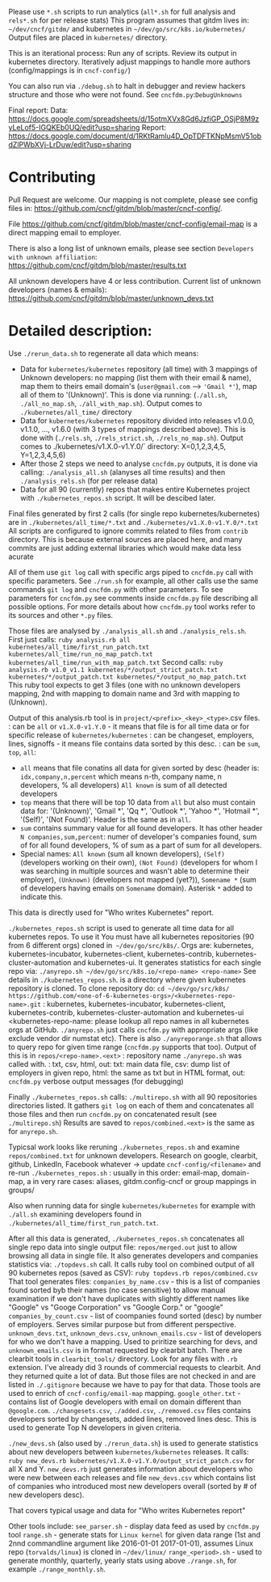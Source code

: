 Please use `*.sh` scripts to run analytics (`all*.sh` for full analysis and `rels*.sh` for per release stats)
This program assumes that gitdm lives in: `~/dev/cncf/gitdm/` and kubernetes in `~/dev/go/src/k8s.io/kubernetes/`
Output files are placed in `kubernetes/` directory.

This is an iterational process:
Run any of scripts. Review its output in kubernetes directory. Iteratively adjust mappings to handle more authors (config/mappings is in
`cncf-config/`)

You can also run via `./debug.sh` to halt in debugger and review hackers structure and those who were not found. See `cncfdm.py`:`DebugUnknowns`

Final report:
Data: https://docs.google.com/spreadsheets/d/15otmXVx8Gd6JzfiGP_OSjP8M9zyLeLof5-IGQKEb0UQ/edit?usp=sharing
Report: https://docs.google.com/document/d/1RKtRamlu4D_OpTDFTKNpMsmV51obdZlPWbXVj-LrDuw/edit?usp=sharing

# Contributing

Pull Request are welcome.
Our mapping is not complete, please see config files in: https://github.com/cncf/gitdm/blob/master/cncf-config/.

File https://github.com/cncf/gitdm/blob/master/cncf-config/email-map is a direct mapping email to employer.

There is also a long list of unknown emails, please see section `Developers with unknown affiliation`:
https://github.com/cncf/gitdm/blob/master/results.txt

All unknown developers have 4 or less contribution.
Current list of unknown developers (names & emails): https://github.com/cncf/gitdm/blob/master/unknown_devs.txt

# Detailed description:

Use `./rerun_data.sh` to regenerate all data which means:
- Data for `kubernetes/kubernetes` repository (all time) with 3 mappings of Unknown developers: no mapping (list them with their email & name), map them to theirs email domain's (`user@gmail.com` --> `'Gmail *'`), map all of them to '(Unknown)'. This is done via running: (`./all.sh`, `./all_no_map.sh`, `./all_with_map.sh`). Output comes to `./kubernetes/all_time/` directory
- Data for `kubernetes/kubernetes` repository divided into releases v1.0.0, v1.1.0, ..., v1.6.0 (with 3 types of mappings described above). This is done with (`./rels.sh`, `./rels_strict.sh`, `./rels_no_map.sh`). Output comes to ./kubernetes/v1.X.0-v1.Y.0/` directory: X=0,1,2,3,4,5, Y=1,2,3,4,5,6)
- After those 2 steps we need to analyse `cncfdm.py` outputs, it is done via calling: `./analysis_all.sh` (alanyses all time results) and then `./analysis_rels.sh` (for per release data)
- Data for all 90 (currently) repos that makes entire Kubernetes project with `./kubernetes_repos.sh` script. It will be descibed later.

Final files generated by first 2 calls (for single repo kubernetes/kubernetes) are in `./kubernetes/all_time/*.txt` and `./kubernetes/v1.X.0-v1.Y.0/*.txt`
All scripts are configured to ignore commits related to files from `contrib` directory. This is because external sources are placed here, and many commits are just adding external libraries which would make data less acurate

All of them use `git log` call with specific args piped to `cncfdm.py` call with specific parameters. See `./run.sh` for example, all other calls use the same commands `git log` and `cncfdm.py` with other parameters.
To see parameters for `cncfdm.py` see comments inside `cncfdm.py` file describing all possible options. For more details about how `cncfdm.py` tool works refer to its sources and other `*.py` files.

Those files are analysed by `./analysis_all.sh` and `./analysis_rels.sh`. First just calls:
`ruby analysis.rb all kubernetes/all_time/first_run_patch.txt kubernetes/all_time/run_no_map_patch.txt kubernetes/all_time/run_with_map_patch.txt`
Second calls:
`ruby analysis.rb v1.0_v1.1 kubernetes/*/output_strict_patch.txt kubernetes/*/output_patch.txt kubernetes/*/output_no_map_patch.txt`
This ruby tool expects to get 3 files (one with no unknown developers mapping, 2nd with mapping to domain name and 3rd with mapping to (Unknown).

Output of this analysis.rb tool is in `project/<prefix>_<key>_<type>`.csv files.
<prefix>: can be `all` or `v1.X.0-v1.Y.0` - it means that file is for all time data or for specific release of `kubernetes/kubernetes`
<key>: can be changeset, employers, lines, signoffs - it means file contains data sorted by this <key> desc.
<type>: can be `sum`, `top`, `all`:
- `all` means that file conatins all data for given <prefix> sorted by <key> desc (header is: `idx,company,n,percent` which means n-th, company name, n developers, % all developers) `All known` is sum of all detected developers
- `top` means that there will be top 10 data from `all` but also must contain data for: '(Unknown)', 'Gmail *', 'Qq *', 'Outlook *', 'Yahoo *', 'Hotmail *', '(Self)', '(Not Found)'. Header is the same as in `all`.
- `sum` contains summary value for all found developers. It has other header `N companies,sum,percent`: numer of developer's companies found, sum of <key> for all found developers, % of sum <key> as a part of sum <key> for all developers.
- Special names: `All known` (sum all known developers), `(Self)` (developers working on their own), `(Not Found)` (developers for whom I was searching in multiple sources and wasn't able to determine their employer), `(Unknown)` (developers not mapped (yet?)), `Somename *` (sum of developers having emails on `Somename` domain). Asterisk `*` added to indicate this.

This data is directly used for "Who writes Kubernetes" report.

`./kubernetes_repos.sh` script is used to generate all time data for all kubernetes repos. To use it You must have all kubernetes repositories (90 from 6 different orgs) cloned in` ~/dev/go/src/k8s/`.
Orgs are: kubernetes, kubernetes-incubator, kubernetes-client, kubernetes-contrib, kubernetes-cluster-automation and kubernetes-ui.
It generates statistics for each single repo via:
`./anyrepo.sh ~/dev/go/src/k8s.io/<repo-name> <repo-name>`
See details in `./kubernetes_repos.sh`.
<repo-name> is a directory where given kubernetes repository is cloned.
To clone repository do:
`cd ~/dev/go/src/k8s/`
`https://github.com/<one-of-6-kubernetes-orgs>/<kubernetes-repo-name>.git`
<one-of-6-kubernetes-orgs>: kubernetes, kubernetes-incubator, kubernetes-client, kubernetes-contrib, kubernetes-cluster-automation and kubernetes-ui
<kubernetes-repo-name: please lookup all repo names in all kubernetes orgs at GitHub.
`./anyrepo.sh` just calls `cncfdm.py` with appropriate args (like exclude vendor dir numstat etc).
There is also `./anyreporange.sh` that allows to query repo for given time range (`cncfdm.py` supports that too).
Output of this is in `repos/<repo-name>.<ext>`
<repo-name>: repository name `./anyrepo.sh` was called with.
<ext>: txt, csv, html, out: txt: main data file, csv: dump list of employers in given repo, html: the same as txt but in HTML format, out: `cncfdm.py` verbose output messages (for debugging)

Finally `./kubernetes_repos.sh` calls:
`./multirepo.sh` with all 90 repositories directories listed.
It gathers `git log` on each of them and concatenates all those files and then run `cncfdm.py` on concatenated result (see `./multirepo.sh`)
Results are saved to `repos/combined.<ext>` <ext> is the same as for `anyrepo.sh`.

Typicsal work looks like reruning `./kubernetes_repos.sh` and examine `repos/combined.txt` for unknown developers.
Research on google, clearbit, github, LinkedIn, Facebook whatever -> update `cncf-config/<filename>` and re-run `./kubernetes_repos.sh`
<filename>: usually in this order: email-map, domain-map, a in very rare cases: aliases, gitdm.config-cncf or group mappings in groups/

Also when running data for single `kubernetes/kubernetes` for example with `./all.sh` examining developers found in `./kubernetes/all_time/first_run_patch.txt`.

After all this data is generated, `./kubernetes_repos.sh` concatenates all single repo data into single output file: `repos/merged.out` just to allow browsing all data in single file.
It also generates developers and companies statistics via:
`./topdevs.sh` call.
It calls ruby tool on combined output of all 90 kubernetes repos (saved as CSV):
`ruby topdevs.rb repos/combined.csv`
That tool generates files:
`companies_by_name.csv` - this is a list of companies found sorted byb their names (no case sensitive) to allow manual examination if we don't have duplicates with slightly different names like "Google" vs "Googe Corporation" vs "Google Corp." or "google"
`companies_by_count.csv` - list of coompanies found sorted (desc) by number of employers. Serves similar purpose but from different perspective.
`unknown_devs.txt`, `unknown_devs.csv`, `unknown_emails.csv` - list of developers for who we don't have a mapping. Used to priritize searching for devs, and `unknown_emails.csv` is in format requested by clearbit batch.
There are clearbit tools in `clearbit_tools/` directory. Look for any files with `.rb` extension. I've already did 3 rounds of commercial requests to clearbit. And they returned quite a lot of data. But those files are not checked in and are listed in `./.gitignore` because we have to pay for that data.
Those tools are used to enrich of `cncf-config/email-map` mapping.
`google_other.txt` - contains list of Google developers with email on domain different than `@google.com`.
`./changesets.csv`, `./added.csv`, `./removed.csv` files contains developers sorted by changesets, added lines, removed lines desc. This is used to generate Top N developers in given criteria.

`./new_devs.sh` (also used by `./rerun_data.sh`) is used to generate statistics about new developers between `kubernetes/kubernetes` releases.
It calls: `ruby new_devs.rb kubernetes/v1.X.0-v1.Y.0/output_strict_patch.csv` for all X and Y.
`new_devs.rb` just generates information about developers who were new between each releases and file `new_devs.csv` which contains list of companies who introduced most new developers overall (sorted by # of new developers desc).

That covers typical usage and data for "Who writes Kubernetes report"

Other tools include:
`see_parser.sh` - display data feed as used by `cncfdm.py` tool
`range.sh` - generate stats for `Linux kernel` for given data range (1st and 2nnd commandline argument like 2016-01-01 2017-01-01), assumes Linux repo (`torvalds/linux`) is cloned in `~/dev/linux/`
`range_<period>.sh` - used to generate monthly, quarterly, yearly stats using above `./range.sh`, for example `./range_monthly.sh`.

